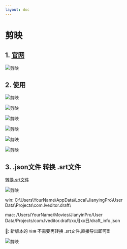 ```yaml
---
layout: doc
---
```


# 剪映

## 1. [官网](https://www.capcut.cn/)

  ![剪映](/剪映_01.png)

## 2. 使用

  ![剪映](/剪映_02.png)

  ![剪映](/剪映_03.png)

  ![剪映](/剪映_04.png)

  ![剪映](/剪映_05.png)

  ![剪映](/剪映_06.png)

  ![剪映](/剪映_07.png)

## 3. .json文件 转换 .srt文件

[转换.srt文件](https://jy.mzh.ren/)

![剪映](/剪映_09.png)

  win: C:\Users\YourName\AppData\Local\JianyingPro\User Data\Projects\com.lveditor.draft\

  mac: /Users/YourName/Movies/JianyinPro/User Data/Projects/com.lveditor.draft/xx月xx日/draft_info.json

  📢: 新版本的 `剪映` 不需要再转换 .srt文件,直接导出即可!!!

  ![剪映](/剪映_08.png)
